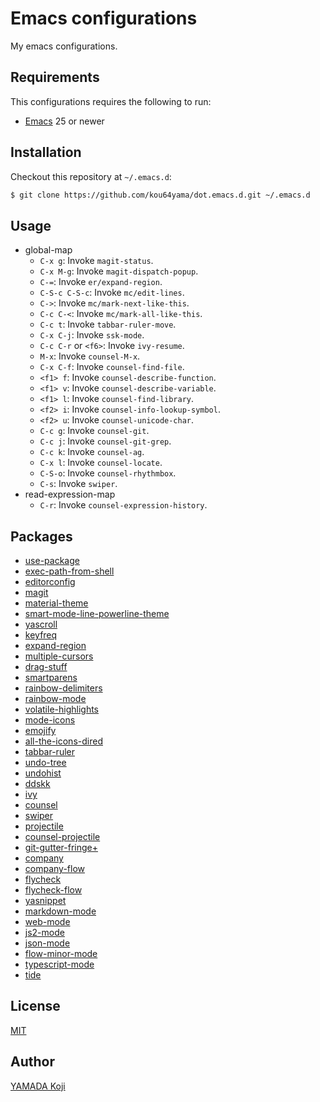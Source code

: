 # Emacs configurations

My emacs configurations.

## Requirements

This configurations requires the following to run:

* [Emacs](https://www.gnu.org/software/emacs/) 25 or newer

## Installation

Checkout this repository at `~/.emacs.d`:

```sh
$ git clone https://github.com/kou64yama/dot.emacs.d.git ~/.emacs.d
```

## Usage

* global-map
  * `C-x g`: Invoke `magit-status`.
  * `C-x M-g`: Invoke `magit-dispatch-popup`.
  * `C-=`: Invoke `er/expand-region`.
  * `C-S-c C-S-c`: Invoke `mc/edit-lines`.
  * `C->`: Invoke `mc/mark-next-like-this`.
  * `C-c C-<`: Invoke `mc/mark-all-like-this`.
  * `C-c t`: Invoke `tabbar-ruler-move`.
  * `C-x C-j`: Invoke `ssk-mode`.
  * `C-c C-r` or `<f6>`: Invoke `ivy-resume`.
  * `M-x`: Invoke `counsel-M-x`.
  * `C-x C-f`: Invoke `counsel-find-file`.
  * `<f1> f`: Invoke `counsel-describe-function`.
  * `<f1> v`: Invoke `counsel-describe-variable`.
  * `<f1> l`: Invoke `counsel-find-library`.
  * `<f2> i`: Invoke `counsel-info-lookup-symbol`.
  * `<f2> u`: Invoke `counsel-unicode-char`.
  * `C-c g`: Invoke `counsel-git`.
  * `C-c j`: Invoke `counsel-git-grep`.
  * `C-c k`: Invoke `counsel-ag`.
  * `C-x l`: Invoke `counsel-locate`.
  * `C-S-o`: Invoke `counsel-rhythmbox`.
  * `C-s`: Invoke `swiper`.
* read-expression-map
  * `C-r`: Invoke `counsel-expression-history`.
  

## Packages

* [use-package](https://github.com/jwiegley/use-package)
* [exec-path-from-shell](https://github.com/purcell/exec-path-from-shell)
* [editorconfig](https://github.com/editorconfig/editorconfig-emacs)
* [magit](https://magit.vc)
* [material-theme](https://emacsthemes.com/themes/material-theme.html)
* [smart-mode-line-powerline-theme](https://github.com/Malabarba/smart-mode-line/)
* [yascroll](https://github.com/m2ym/yascroll-el)
* [keyfreq](https://github.com/dacap/keyfreq)
* [expand-region](https://github.com/magnars/expand-region.el)
* [multiple-cursors](https://github.com/magnars/multiple-cursors.el)
* [drag-stuff](https://github.com/rejeep/drag-stuff.el)
* [smartparens](https://github.com/Fuco1/smartparens)
* [rainbow-delimiters](https://github.com/Fanael/rainbow-delimiters)
* [rainbow-mode](https://github.com/emacsmirror/rainbow-mode)
* [volatile-highlights](https://www.emacswiki.org/emacs/VolatileHighlights)
* [mode-icons](http://projects.ryuslash.org/mode-icons/)
* [emojify](https://github.com/iqbalansari/emacs-emojify)
* [all-the-icons-dired](https://github.com/jtbm37/all-the-icons-dired)
* [tabbar-ruler](https://github.com/mattfidler/tabbar-ruler.el)
* [undo-tree](https://www.emacswiki.org/emacs/UndoTree)
* [undohist](https://github.com/m2ym/undohist-el)
* [ddskk](http://openlab.jp/skk/)
* [ivy](https://github.com/abo-abo/swiper#ivy)
* [counsel](https://github.com/abo-abo/swiper#counsel)
* [swiper](https://github.com/abo-abo/swiper#swiper)
* [projectile](https://projectile.readthedocs.io/en/latest/)
* [counsel-projectile](https://github.com/ericdanan/counsel-projectile)
* [git-gutter-fringe+](https://github.com/nonsequitur/git-gutter-fringe-plus)
* [company](https://company-mode.github.io)
* [company-flow](https://github.com/aaronjensen/company-flow)
* [flycheck](http://www.flycheck.org/en/latest/)
* [flycheck-flow](https://github.com/lbolla/emacs-flycheck-flow)
* [yasnippet](https://joaotavora.github.io/yasnippet/)
* [markdown-mode](http://jblevins.org/projects/markdown-mode/)
* [web-mode](http://web-mode.org)
* [js2-mode](https://github.com/mooz/js2-mode)
* [json-mode](https://github.com/joshwnj/json-mode)
* [flow-minor-mode](https://github.com/an-sh/flow-minor-mode)
* [typescript-mode](https://github.com/ananthakumaran/typescript.el)
* [tide](https://github.com/ananthakumaran/tide)

## License

[MIT](https://github.com/kou64yama/dot.emacs.d/blob/master/LICENSE)

## Author

[YAMADA Koji](https://github.com/kou64yama)
